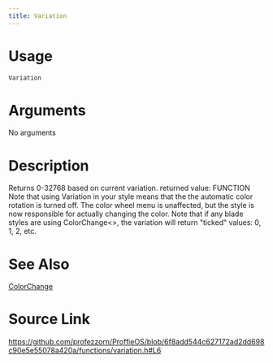 ```yaml
---
title: Variation
---
```


# Usage
```cpp
Variation
```

# Arguments
No arguments

# Description
Returns 0-32768 based on current variation.
returned value: FUNCTION
Note that using Variation in your style means that the
the automatic color rotation is turned off. The color wheel
menu is unaffected, but the style is now responsible for actually
changing the color.
Note that if any blade styles are using ColorChange<>,
the variation will return "ticked" values: 0, 1, 2, etc.

# See Also
[ColorChange](/config/styles/ColorChange.html)

# Source Link
https://github.com/profezzorn/ProffieOS/blob/6f8add544c627172ad2dd698c90e5e55078a420a/functions/variation.h#L6
